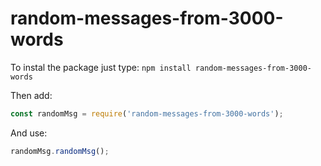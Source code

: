 # random-messages-from-3000-words

To instal the package just type:
`npm install random-messages-from-3000-words`

Then add:

```javascript
const randomMsg = require('random-messages-from-3000-words');
```

And use:

```javascript
randomMsg.randomMsg();
```
